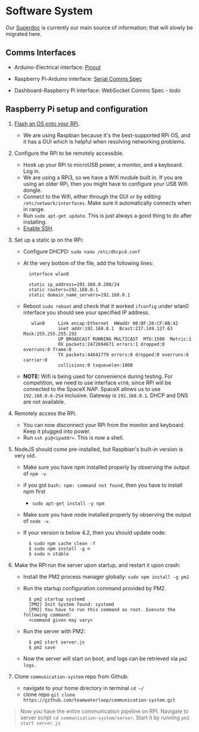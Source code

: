 Software System
===============

Our [Superdoc](https://docs.google.com/document/d/1ZqDp1sfxVkDEsVfQ0Fsqpa6n7totzh_2IA4IrXp5i_4/edit) 
is currently our main source of information; that will slowly be migrated here.

## Comms Interfaces

* Arduino-Electrical interface: [Pinout](https://docs.google.com/spreadsheets/d/18PZNkgs89I_vvb521Zw7m2bll4Fvnhqy8EalrwVd7fA/edit#gid=1787642201)

* Raspberry Pi-Arduino interface: [Serial Comms Spec](http://htmlpreview.github.io/?https://github.com/teamwaterloop/communication-system/blob/master/communication_format.html)

* Dashboard-Raspberry Pi interface: WebSocket Comms Spec - *todo*

## Raspberry Pi setup and configuration

1. [Flash an OS onto your RPi](https://www.raspberrypi.org/documentation/installation/installing-images/).
    * We are using Raspbian because it's the best-supported RPi OS, and it has a GUI which is helpful when resolving networking problems.


2. Configure the RPi to be remotely accessible.
    * Hook up your RPi to microUSB power, a monitor, and a keyboard. Log in.
    * We are using a RPi3, so we have a Wifi module built in. If you are using an older RPi, then you might have to configure your USB Wifi dongle.
    * Connect to the Wifi, either through the GUI or by editing `/etc/network/interfaces`. Make sure it automatically connects when in range.
    * Run `sudo apt-get update`. This is just always a good thing to do after installing.
    * [Enable SSH](https://www.raspberrypi.org/documentation/remote-access/ssh/).


3. Set up a static ip on the RPi:
    * Configure DHCPD: `sudo nano /etc/dhcpcd.conf`
    * At the very bottom of the file, add the following lines:

            interface wlan0
            
            static ip_address=192.168.0.200/24
            static routers=192.168.0.1
            static domain_name_servers=192.168.0.1

    * Reboot `sudo reboot` and check that it worked `ifconfig` under wlan0 interface you should see your specified IP address.

             wlan0     Link encap:Ethernet  HWaddr 00:0F:20:CF:8B:42
                       inet addr:192.168.0.1  Bcast:217.149.127.63  Mask:255.255.255.192
                       UP BROADCAST RUNNING MULTICAST  MTU:1500  Metric:1
                       RX packets:2472694671 errors:1 dropped:0 overruns:0 frame:0
                       TX packets:44641779 errors:0 dropped:0 overruns:0 carrier:0
                       collisions:0 txqueuelen:1000

    * **NOTE:** Wifi is being used for convenience during testing. For competition, we need to use interface `eth0`, since RPi will be connected to the SpaceX NAP.
    SpaceX allows us to use `192.168.0.6-254` inclusive. Gateway is `192.168.0.1`. DHCP and DNS are not available.


4. Remotely access the RPi.
    * You can now disconnect your RPi from the monitor and keyboard. Keep it plugged into power.
    * Run `ssh pi@<ipaddr>`. This is now a shell.


5. NodeJS should come pre-installed, but Raspbian's built-in version is very old.
    * Make sure you have npm installed properly by observing the output of `npm -v`.
    * if you got `bash: npm: command not found`, then you have to install npm first
        * `sudo apt-get install -y npm`
    * Make sure you have node installed properly by observing the output of `node -v`.
    * If your version is below 4.2, then you should update node:

            $ sudo npm cache clean -f
            $ sudo npm install -g n
            $ sudo n stable


6. Make the RPi run the server upon startup, and restart it upon crash:
    * Install the PM2 process manager globally: `sudo npm install -g pm2`
    * Run the startup configuration command provided by PM2.

            $ pm2 startup systemd
            [PM2] Init System found: systemd
            [PM2] You have to run this command as root. Execute the following command:
            <command given may vary>

    * Run the server with PM2:

            $ pm2 start server.js
            $ pm2 save

    * Now the server will start on boot, and logs can be retrieved via `pm2 logs`.
    
   
6. Clone `communication-system` repo from Github:
    * navigate to your home directory in terminal `cd ~/`
    * clone repo `git clone https://github.com/teamwaterloop/communication-system.git`
> Now you have the entire communication pipeline on RPI. Navigate to server script `cd communication-system/server`. Start it by running `pm2 start server.js`
